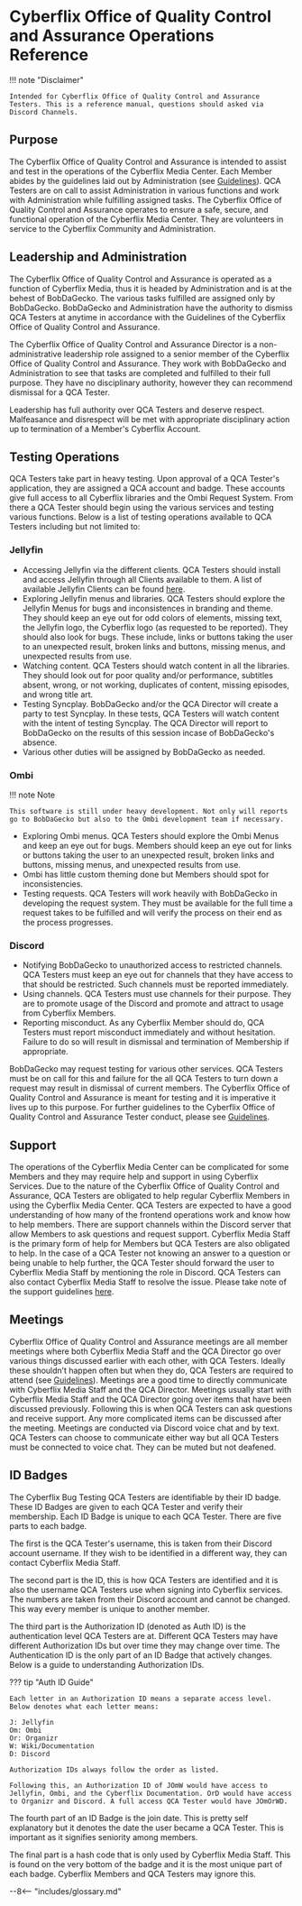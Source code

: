# Cyberflix Office of Quality Control and Assurance Operations Reference
!!! note "Disclaimer"

    Intended for Cyberflix Office of Quality Control and Assurance Testers. This is a reference manual, questions should asked via Discord Channels.

## Purpose
The Cyberflix Office of Quality Control and Assurance is intended to assist and test in the operations of the Cyberflix Media Center. Each Member abides by the guidelines laid out by Administration (see [Guidelines](https://docs.cyberflix.io/cbttf/guidelines)). QCA Testers are on call to assist Administration in various functions and work with Administration while fulfilling assigned tasks. The Cyberflix Office of Quality Control and Assurance operates to ensure a safe, secure, and functional operation of the Cyberflix Media Center. They are volunteers in service to the Cyberflix Community and Administration.

## Leadership and Administration
The Cyberflix Office of Quality Control and Assurance is operated as a function of Cyberflix Media, thus it is headed by Administration and is at the behest of BobDaGecko. The various tasks fulfilled are assigned only by BobDaGecko. BobDaGecko and Administration have the authority to dismiss QCA Testers at anytime in accordance with the Guidelines of the Cyberflix Office of Quality Control and Assurance.

The Cyberflix Office of Quality Control and Assurance Director is a non-administrative leadership role assigned to a senior member of the Cyberflix Office of Quality Control and Assurance. They work with BobDaGecko and Administration to see that tasks are completed and fulfilled to their full purpose. They have no disciplinary authority, however they can recommend dismissal for a QCA Tester.

Leadership has full authority over QCA Testers and deserve respect. Malfeasance and disrespect will be met with appropriate disciplinary action up to termination of a Member's Cyberflix Account.

## Testing Operations
QCA Testers take part in heavy testing. Upon approval of a QCA Tester's application, they are assigned a QCA account and badge. These accounts give full access to all Cyberflix libraries and the Ombi Request System. From there a QCA Tester should begin using the various services and testing various functions. Below is a list of testing operations available to QCA Testers including but not limited to:

### Jellyfin
 - Accessing Jellyfin via the different clients. QCA Testers should install and access Jellyfin through all Clients available to them. A list of available Jellyfin Clients can be found [here](https://jellyfin.org/clients/).
 - Exploring Jellyfin menus and libraries. QCA Testers should explore the Jellyfin Menus for bugs and inconsistences in branding and theme. They should keep an eye out for odd colors of elements, missing text, the Jellyfin logo, the Cyberflix logo (as requested to be reported). They should also look for bugs. These include, links or buttons taking the user to an unexpected result, broken links and buttons, missing menus, and unexpected results from use.
 - Watching content. QCA Testers should watch content in all the libraries. They should look out for poor quality and/or performance, subtitles absent, wrong, or not working, duplicates of content, missing episodes, and wrong title art.
 - Testing Syncplay. BobDaGecko and/or the QCA Director will create a party to test Syncplay. In these tests, QCA Testers will watch content with the intent of testing Syncplay. The QCA Director will report to BobDaGecko on the results of this session incase of BobDaGecko's absence.
 - Various other duties will be assigned by BobDaGecko as needed.

### Ombi

!!! note Note

    This software is still under heavy development. Not only will reports go to BobDaGecko but also to the Ombi development team if necessary. 

 - Exploring Ombi menus. QCA Testers should explore the Ombi Menus and keep an eye out for bugs. Members should keep an eye out for links or buttons taking the user to an unexpected result, broken links and buttons, missing menus, and unexpected results from use.
 - Ombi has little custom theming done but Members should spot for inconsistencies.
 - Testing requests. QCA Testers will work heavily with BobDaGecko in developing the request system. They must be available for the full time a request takes to be fulfilled and will verify the process on their end as the process progresses.

### Discord

 - Notifying BobDaGecko to unauthorized access to restricted channels. QCA Testers must keep an eye out for channels that they have access to that should be restricted. Such channels must be reported immediately.
 - Using channels. QCA Testers must use channels for their purpose. They are to promote usage of the Discord and promote and attract to usage from Cyberflix Members.
 - Reporting misconduct. As any Cyberflix Member should do, QCA Testers must report misconduct immediately and without hesitation. Failure to do so will result in dismissal and termination of Membership if appropriate.

BobDaGecko may request testing for various other services. QCA Testers must be on call for this and failure for the all QCA Testers to turn down a request may result in dismissal of current members. The Cyberflix Office of Quality Control and Assurance is meant for testing and it is imperative it lives up to this purpose. For further guidelines to the Cyberflix Office of Quality Control and Assurance Tester conduct, please see [Guidelines](https://docs.cyberflix.io/cbttf/guidelines).

## Support
The operations of the Cyberflix Media Center can be complicated for some Members and they may require help and support in using Cyberflix Services. Due to the nature of the Cyberflix Office of Quality Control and Assurance, QCA Testers are obligated to help regular Cyberflix Members in using the Cyberflix Media Center. QCA Testers are expected to have a good understanding of how many of the frontend operations work and know how to help members. There are support channels within the Discord server that allow Members to ask questions and request support. Cyberflix Media Staff is the primary form of help for Members but QCA Testers are also obligated to help. In the case of a QCA Tester not knowing an answer to a question or being unable to help further, the QCA Tester should forward the user to Cyberflix Media Staff by mentioning the role in Discord. QCA Testers can also contact Cyberflix Media Staff to resolve the issue. Please take note of the support guidelines [here](https://docs.cyberflix.io/cbttf/guidelines/).

## Meetings
Cyberflix Office of Quality Control and Assurance meetings are all member meetings where both Cyberflix Media Staff and the QCA Director go over various things discussed earlier with each other, with QCA Testers. Ideally these shouldn’t happen often but when they do, QCA Testers are required to attend (see [Guidelines](https://docs.cyberflix.io/cbttf/guidelines/#meetings)). Meetings are a good time to directly communicate with Cyberflix Media Staff and the QCA Director. Meetings usually start with Cyberflix Media Staff and the QCA Director going over items that have been discussed previously. Following this is when QCA Testers can ask questions and receive support. Any more complicated items can be discussed after the meeting. Meetings are conducted via Discord voice chat and by text. QCA Testers can choose to communicate either way but all QCA Testers must be connected to voice chat. They can be muted but not deafened.

## ID Badges
The Cyberflix Bug Testing QCA Testers are identifiable by their ID badge. These ID Badges are given to each QCA Tester and verify their membership. Each ID Badge is unique to each QCA Tester. There are five parts to each badge. 

The first is the QCA Tester's username, this is taken from their Discord account username. If they wish to be identified in a different way, they can contact Cyberflix Media Staff.

The second part is the ID, this is how QCA Testers are identified and it is also the username QCA Testers use when signing into Cyberflix services. The numbers are taken from their Discord account and cannot be changed. This way every member is unique to another member.

The third part is the Authorization ID (denoted as Auth ID) is the authentication level QCA Testers are at. Different QCA Testers may have different Authorization IDs but over time they may change over time. The Authentication ID is the only part of an ID Badge that actively changes. Below is a guide to understanding Authorization IDs.

??? tip "Auth ID Guide"

    Each letter in an Authorization ID means a separate access level. Below denotes what each letter means: 

    J: Jellyfin  
    Om: Ombi  
    Or: Organizr  
    W: Wiki/Documentation  
    D: Discord  

    Authorization IDs always follow the order as listed.

    Following this, an Authorization ID of JOmW would have access to Jellyfin, Ombi, and the Cyberflix Documentation. OrD would have access to Organizr and Discord. A full access QCA Tester would have JOmOrWD.

The fourth part of an ID Badge is the join date. This is pretty self explanatory but it denotes the date the user became a QCA Tester. This is important as it signifies seniority among members.

The final part is a hash code that is only used by Cyberflix Media Staff. This is found on the very bottom of the badge and it is the most unique part of each badge. Cyberflix Members and QCA Testers may ignore this.

--8<-- "includes/glossary.md"